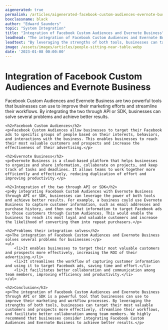 ```yaml
---
aigenerated: true
permalink: /articles/aigenerated-facebook-custom-audiences-evernote-business
boxclassname: black
author: "Edward Saunders"
topic: "System Integration"
title: "Integration of Facebook Custom Audiences and Evernote Business"
leadhead: "The integration of Facebook Custom Audiences and Evernote Business through API or SDK is a powerful tool that businesses can use to improve their marketing and workflow processes"
leadtext: "By leveraging the strengths of both tools, businesses can target their most valuable customers and prospects more effectively, streamline their workflows, and facilitate better collaboration among team members. We highly recommend that businesses consider integrating Facebook Custom Audiences and Evernote Business to achieve better results."
image: /assets/images/articles/people-sitting-near-table.webp
date: '2023-01-08 00:00:00'
---
```

<div class="arttext">	<h1>Integration of Facebook Custom Audiences and Evernote Business</h1>
	<p>Facebook Custom Audiences and Evernote Business are two powerful tools that businesses can use to improve their marketing efforts and streamline their workflows. By integrating the two through API or SDK, businesses can solve several problems and achieve better results.</p>
	
	<h2>Facebook Custom Audiences</h2>
	<p>Facebook Custom Audiences allow businesses to target their Facebook ads to specific groups of people based on their interests, behaviors, and interactions with the business. This enables businesses to reach their most valuable customers and prospects and increase the effectiveness of their advertising.</p>
	
	<h2>Evernote Business</h2>
	<p>Evernote Business is a cloud-based platform that helps businesses to organize and share information, collaborate on projects, and keep track of tasks and deadlines. It allows teams to work together more efficiently and effectively, reducing duplication of effort and improving productivity.</p>
	
	<h2>Integration of the two through API or SDK</h2>
	<p>By integrating Facebook Custom Audiences with Evernote Business through API or SDK, businesses can leverage the power of both tools and achieve better results. For example, a business could use Evernote Business to capture customer information, such as email addresses and purchase history, and then use that information to target Facebook ads to those customers through Custom Audiences. This would enable the business to reach its most loyal and valuable customers and increase the likelihood of converting them into repeat purchasers.</p>
	
	<h2>Problems their integration solves</h2>
	<p>The integration of Facebook Custom Audiences and Evernote Business solves several problems for businesses:</p>
	<ul>
		<li>It enables businesses to target their most valuable customers and prospects more effectively, increasing the ROI of their advertising.</li>
		<li>It streamlines the workflow of capturing customer information and using it to target Facebook ads, saving time and effort.</li>
		<li>It facilitates better collaboration and communication among team members, improving efficiency and productivity.</li>
	</ul>
	
	<h2>Conclusion</h2>
	<p>The integration of Facebook Custom Audiences and Evernote Business through API or SDK is a powerful tool that businesses can use to improve their marketing and workflow processes. By leveraging the strengths of both tools, businesses can target their most valuable customers and prospects more effectively, streamline their workflows, and facilitate better collaboration among team members. We highly recommend that businesses consider integrating Facebook Custom Audiences and Evernote Business to achieve better results.</p>

</div>
